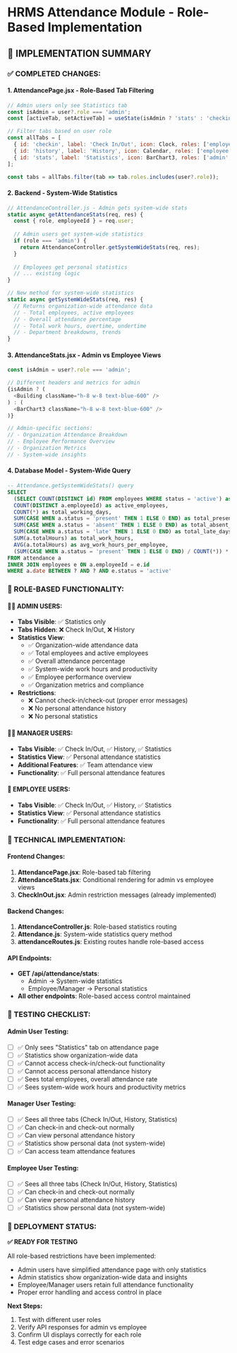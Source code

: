 # HRMS Attendance Module - Role-Based Implementation

## 🎯 **IMPLEMENTATION SUMMARY**

### **✅ COMPLETED CHANGES:**

#### **1. AttendancePage.jsx - Role-Based Tab Filtering**
```javascript
// Admin users only see Statistics tab
const isAdmin = user?.role === 'admin';
const [activeTab, setActiveTab] = useState(isAdmin ? 'stats' : 'checkin');

// Filter tabs based on user role
const allTabs = [
  { id: 'checkin', label: 'Check In/Out', icon: Clock, roles: ['employee', 'manager'] },
  { id: 'history', label: 'History', icon: Calendar, roles: ['employee', 'manager'] },
  { id: 'stats', label: 'Statistics', icon: BarChart3, roles: ['admin', 'employee', 'manager'] }
];

const tabs = allTabs.filter(tab => tab.roles.includes(user?.role));
```

#### **2. Backend - System-Wide Statistics**
```javascript
// AttendanceController.js - Admin gets system-wide stats
static async getAttendanceStats(req, res) {
  const { role, employeeId } = req.user;
  
  // Admin users get system-wide statistics
  if (role === 'admin') {
    return AttendanceController.getSystemWideStats(req, res);
  }
  
  // Employees get personal statistics
  // ... existing logic
}

// New method for system-wide statistics
static async getSystemWideStats(req, res) {
  // Returns organization-wide attendance data
  // - Total employees, active employees
  // - Overall attendance percentage
  // - Total work hours, overtime, undertime
  // - Department breakdowns, trends
}
```

#### **3. AttendanceStats.jsx - Admin vs Employee Views**
```javascript
const isAdmin = user?.role === 'admin';

// Different headers and metrics for admin
{isAdmin ? (
  <Building className="h-8 w-8 text-blue-600" />
) : (
  <BarChart3 className="h-8 w-8 text-blue-600" />
)}

// Admin-specific sections:
// - Organization Attendance Breakdown
// - Employee Performance Overview  
// - Organization Metrics
// - System-wide insights
```

#### **4. Database Model - System-Wide Query**
```sql
-- Attendance.getSystemWideStats() query
SELECT 
  (SELECT COUNT(DISTINCT id) FROM employees WHERE status = 'active') as total_employees,
  COUNT(DISTINCT a.employeeId) as active_employees,
  COUNT(*) as total_working_days,
  SUM(CASE WHEN a.status = 'present' THEN 1 ELSE 0 END) as total_present_days,
  SUM(CASE WHEN a.status = 'absent' THEN 1 ELSE 0 END) as total_absent_days,
  SUM(CASE WHEN a.status = 'late' THEN 1 ELSE 0 END) as total_late_days,
  SUM(a.totalHours) as total_work_hours,
  AVG(a.totalHours) as avg_work_hours_per_employee,
  (SUM(CASE WHEN a.status = 'present' THEN 1 ELSE 0 END) / COUNT(*)) * 100 as overall_attendance_percentage
FROM attendance a
INNER JOIN employees e ON a.employeeId = e.id
WHERE a.date BETWEEN ? AND ? AND e.status = 'active'
```

### **🎯 ROLE-BASED FUNCTIONALITY:**

#### **👨‍💻 ADMIN USERS:**
- **Tabs Visible**: ✅ Statistics only
- **Tabs Hidden**: ❌ Check In/Out, ❌ History
- **Statistics View**: 
  - ✅ Organization-wide attendance data
  - ✅ Total employees and active employees
  - ✅ Overall attendance percentage
  - ✅ System-wide work hours and productivity
  - ✅ Employee performance overview
  - ✅ Organization metrics and compliance
- **Restrictions**: 
  - ❌ Cannot check-in/check-out (proper error messages)
  - ❌ No personal attendance history
  - ❌ No personal statistics

#### **👨‍💼 MANAGER USERS:**
- **Tabs Visible**: ✅ Check In/Out, ✅ History, ✅ Statistics
- **Statistics View**: ✅ Personal attendance statistics
- **Additional Features**: ✅ Team attendance view
- **Functionality**: ✅ Full personal attendance features

#### **👤 EMPLOYEE USERS:**
- **Tabs Visible**: ✅ Check In/Out, ✅ History, ✅ Statistics  
- **Statistics View**: ✅ Personal attendance statistics
- **Functionality**: ✅ Full personal attendance features

### **🔧 TECHNICAL IMPLEMENTATION:**

#### **Frontend Changes:**
1. **AttendancePage.jsx**: Role-based tab filtering
2. **AttendanceStats.jsx**: Conditional rendering for admin vs employee views
3. **CheckInOut.jsx**: Admin restriction messages (already implemented)

#### **Backend Changes:**
1. **AttendanceController.js**: Role-based statistics routing
2. **Attendance.js**: System-wide statistics query method
3. **attendanceRoutes.js**: Existing routes handle role-based access

#### **API Endpoints:**
- **GET /api/attendance/stats**: 
  - Admin → System-wide statistics
  - Employee/Manager → Personal statistics
- **All other endpoints**: Role-based access control maintained

### **🧪 TESTING CHECKLIST:**

#### **Admin User Testing:**
- [ ] ✅ Only sees "Statistics" tab on attendance page
- [ ] ✅ Statistics show organization-wide data
- [ ] ✅ Cannot access check-in/check-out functionality
- [ ] ✅ Cannot access personal attendance history
- [ ] ✅ Sees total employees, overall attendance rate
- [ ] ✅ Sees system-wide work hours and productivity metrics

#### **Manager User Testing:**
- [ ] ✅ Sees all three tabs (Check In/Out, History, Statistics)
- [ ] ✅ Can check-in and check-out normally
- [ ] ✅ Can view personal attendance history
- [ ] ✅ Statistics show personal data (not system-wide)
- [ ] ✅ Can access team attendance features

#### **Employee User Testing:**
- [ ] ✅ Sees all three tabs (Check In/Out, History, Statistics)
- [ ] ✅ Can check-in and check-out normally
- [ ] ✅ Can view personal attendance history
- [ ] ✅ Statistics show personal data (not system-wide)

### **🚀 DEPLOYMENT STATUS:**

**✅ READY FOR TESTING**

All role-based restrictions have been implemented:
- Admin users have simplified attendance page with only statistics
- Admin statistics show organization-wide data and insights
- Employee/Manager users retain full attendance functionality
- Proper error handling and access control in place

**Next Steps:**
1. Test with different user roles
2. Verify API responses for admin vs employee
3. Confirm UI displays correctly for each role
4. Test edge cases and error scenarios
